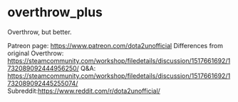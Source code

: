 # overthrow_plus
Overthrow, but better.

Patreon page: https://www.patreon.com/dota2unofficial
Differences from original Overthrow: https://steamcommunity.com/workshop/filedetails/discussion/1517661692/1732089092444956250/
Q&A: https://steamcommunity.com/workshop/filedetails/discussion/1517661692/1732089092445255074/
Subreddit:https://www.reddit.com/r/dota2unofficial/
